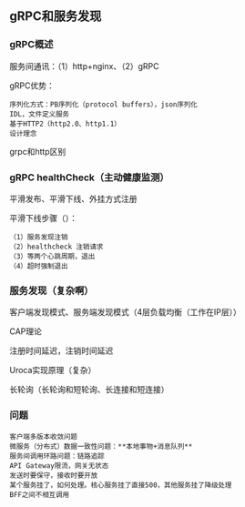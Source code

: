 ## gRPC和服务发现

### gRPC概述

服务间通讯：（1）http+nginx、（2）gRPC

gRPC优势：

    序列化方式：PB序列化（protocol buffers），json序列化
    IDL，文件定义服务
    基于HTTP2（http2.0、http1.1）
    设计理念

grpc和http区别

### gRPC healthCheck（主动健康监测）

平滑发布、平滑下线、外挂方式注册

平滑下线步骤（）：

    （1）服务发现注销
    （2）healthcheck 注销请求
    （3）等两个心跳周期，退出
    （4）超时强制退出

### 服务发现（复杂啊）

客户端发现模式、服务端发现模式（4层负载均衡（工作在IP层））



CAP理论

注册时间延迟，注销时间延迟

Uroca实现原理（复杂）

长轮询（长轮询和短轮询、长连接和短连接）

### 问题

    客户端多版本收敛问题
    微服务（分布式）数据一致性问题：**本地事物+消息队列**
    服务间调用环路问题：链路追踪
    API Gateway限流，网关无状态
    发送时要保守，接收时要开放
    某个服务挂了，如何处理。核心服务挂了直接500，其他服务挂了降级处理
    BFF之间不相互调用